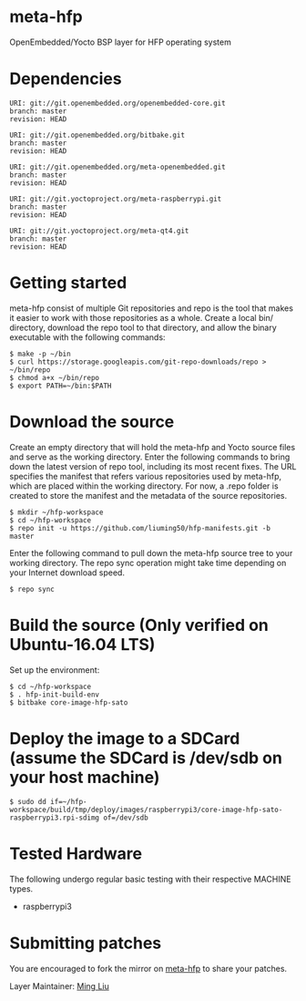 # meta-hfp
OpenEmbedded/Yocto BSP layer for HFP operating system


# Dependencies

```
URI: git://git.openembedded.org/openembedded-core.git
branch: master
revision: HEAD

URI: git://git.openembedded.org/bitbake.git
branch: master
revision: HEAD

URI: git://git.openembedded.org/meta-openembedded.git
branch: master
revision: HEAD

URI: git://git.yoctoproject.org/meta-raspberrypi.git
branch: master
revision: HEAD

URI: git://git.yoctoproject.org/meta-qt4.git
branch: master
revision: HEAD

```


# Getting started

meta-hfp consist of multiple Git repositories and repo is the tool that makes it easier to work with those repositories as a whole. Create a local bin/ directory, download the repo tool to that directory, and allow the binary executable with the following commands:

```
$ make -p ~/bin
$ curl https://storage.googleapis.com/git-repo-downloads/repo > ~/bin/repo
$ chmod a+x ~/bin/repo
$ export PATH=~/bin:$PATH
```


# Download the source

Create an empty directory that will hold the meta-hfp and Yocto source files and serve as the working directory. Enter the following commands to bring down the latest version of repo tool, including its most recent fixes. The URL specifies the manifest that refers various repositories used by meta-hfp, which are placed within the working directory. For now, a .repo folder is created to store the manifest and the metadata of the source repositories.

```
$ mkdir ~/hfp-workspace
$ cd ~/hfp-workspace
$ repo init -u https://github.com/liuming50/hfp-manifests.git -b master
```

Enter the following command to pull down the meta-hfp source tree to your working directory. The repo sync operation might take time depending on your Internet download speed.

```
$ repo sync
```


# Build the source (Only verified on Ubuntu-16.04 LTS)

Set up the environment:

```
$ cd ~/hfp-workspace
$ . hfp-init-build-env
$ bitbake core-image-hfp-sato
```


# Deploy the image to a SDCard (assume the SDCard is /dev/sdb on your host machine)

```
$ sudo dd if=~/hfp-workspace/build/tmp/deploy/images/raspberrypi3/core-image-hfp-sato-raspberrypi3.rpi-sdimg of=/dev/sdb
```

# Tested Hardware

The following undergo regular basic testing with their respective MACHINE types.
- raspberrypi3


# Submitting patches

You are encouraged to fork the mirror on [meta-hfp](https://github.com/liuming50/meta-hfp.git)
to share your patches.

Layer Maintainer: [Ming Liu](<mailto:liu.ming50@gmail.com>)
